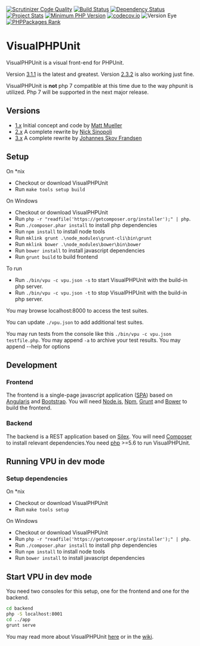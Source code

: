 [![Scrutinizer Code Quality](https://scrutinizer-ci.com/g/VisualPHPUnit/VisualPHPUnit/badges/quality-score.png)](https://scrutinizer-ci.com/g/VisualPHPUnit/VisualPHPUnit/)
[![Build Status](https://travis-ci.org/VisualPHPUnit/VisualPHPUnit.svg)](https://travis-ci.org/VisualPHPUnit/VisualPHPUnit)
[![Dependency Status](https://www.versioneye.com/user/projects/580f9c405fe47d001229cb99/badge.svg?style=flat)](https://www.versioneye.com/user/projects/580f9c405fe47d001229cb99)
[![Project Stats](https://www.openhub.net/p/VisualPHPUnit/widgets/project_thin_badge.gif)](https://www.openhub.net/p/VisualPHPUnit)
[![Minimum PHP Version](https://img.shields.io/badge/php-%3E%3D%205.6-8892BF.svg?style=flat-square)](https://php.net/)
[![codecov.io](http://codecov.io/github/VisualPHPUnit/VisualPHPUnit/coverage.svg)](http://codecov.io/github/VisualPHPUnit/VisualPHPUnit)
![Version Eye](http://php-eye.com/badge/visualphpunit/visualphpunit/tested.svg)
[![PHPPackages Rank](http://phppackages.org/p/visualphpunit/visualphpunit/badge/rank.svg)](http://phppackages.org/p/visualphpunit/visualphpunit)

# VisualPHPUnit

VisualPHPUnit is a visual front-end for PHPUnit.

Version [3.1.1](https://github.com/VisualPHPUnit/VisualPHPUnit/releases/tag/v3.1.1) is the latest and greatest.
Version [2.3.2](https://github.com/VisualPHPUnit/VisualPHPUnit/releases/tag/v2.3.2) is also working just fine.

VisualPHPUnit is **not** php 7 compatible at this time due to the way phpunit is utilized. Php 7 will be supported in the next major release.

## Versions

* [1.x](https://github.com/VisualPHPUnit/VisualPHPUnit/tree/1.x) Initial concept and code by [Matt Mueller](https://github.com/matthewmueller)
* [2.x](https://github.com/VisualPHPUnit/VisualPHPUnit/tree/2.x) A complete rewrite by [Nick Sinopoli](https://github.com/NSinopoli)
* [3.x](https://github.com/VisualPHPUnit/VisualPHPUnit/tree/3.x) A complete rewrite by [Johannes Skov Frandsen](https://github.com/localgod)

## Setup

On *nix

 * Checkout or download VisualPHPUnit
 * Run `make tools setup build`

On Windows

 * Checkout or download VisualPHPUnit
 * Run `php -r "readfile('https://getcomposer.org/installer');" | php`.
 * Run `./composer.phar install` to install php dependencies
 * Run `npm install` to install node tools
 * Run `mklink grunt .\node_modules\grunt-cli\bin\grunt`
 * Run `mklink bower .\node_modules\bower\bin\bower`
 * Run `bower install` to install javascript dependencies
 * Run `grunt build` to build frontend

To run

 * Run `./bin/vpu -c vpu.json -s` to start VisualPHPUnit with the build-in php server.
 * Run `./bin/vpu -c vpu.json -t` to stop VisualPHPUnit with the build-in php server.

You may browse localhost:8000 to access the test suites.

You can update `./vpu.json` to add additional test suites.

You may run tests from the console like this `./bin/vpu -c vpu.json testfile.php`. You may append `-a` to archive your test results. You may append --help for options

## Development

### Frontend
The frontend is a single-page javascript application ([SPA](https://en.wikipedia.org/wiki/Single-page_application)) based on [Angularjs](https://angularjs.org/) and [Bootstrap](http://getbootstrap.com/). You will need [Node.js](https://nodejs.org/), [Npm](https://www.npmjs.com/), [Grunt](http://gruntjs.com/) and [Bower](http://bower.io/) to build the frontend.

### Backend
The backend is a REST application based on [Silex](http://silex.sensiolabs.org/). You will need [Composer](https://getcomposer.org/) to install relevant dependencies.You need [php](http://php.net/) >=5.6 to run VisualPHPUnit.


## Running VPU in dev mode

### Setup dependencies

On *nix

 * Checkout or download VisualPHPUnit
 * Run `make tools setup`

On Windows

 * Checkout or download VisualPHPUnit
 * Run `php -r "readfile('https://getcomposer.org/installer');" | php`.
 * Run `./composer.phar install` to install php dependencies
 * Run `npm install` to install node tools
 * Run `bower install` to install javascript dependencies


## Start VPU in dev mode
You need two consoles for this setup, one for the frontend and one for the backend.
```bash
cd backend
php -S localhost:8001
cd ../app
grunt serve
```

You may read more about VisualPHPUnit [here](http://visualphpunit.github.io/VisualPHPUnit/) or in the [wiki](https://github.com/VisualPHPUnit/VisualPHPUnit/wiki).
